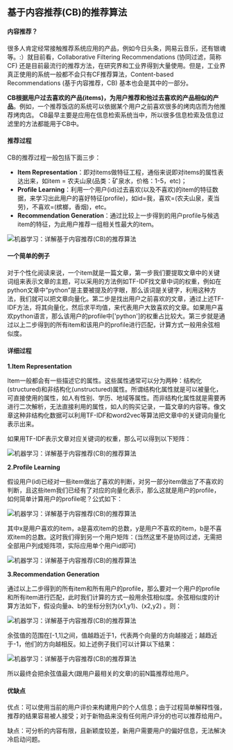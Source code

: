 ## 基于内容推荐(CB)的推荐算法

#### 内容推荐？

很多人肯定经常接触推荐系统应用的产品，例如今日头条，网易云音乐，还有银魂等。:）就目前看，Collaborative Filtering Recommendations (协同过滤，简称CF) 还是目前最流行的推荐方法，在研究界和工业界得到大量使用。但是，工业界真正使用的系统一般都不会只有CF推荐算法，Content-based Recommendations (基于内容推荐，CB) 基本也会是其中的一部分。

**CB根据用户过去喜欢的产品(items)，为用户推荐和他过去喜欢的产品相似的产品**。例如，一个推荐饭店的系统可以依据某个用户之前喜欢很多的烤肉店而为他推荐烤肉店。 CB最早主要是应用在信息检索系统当中，所以很多信息检索及信息过滤里的方法都能用于CB中。

#### 推荐过程

CB的推荐过程一般包括下面三步：

- **Item Representation**：即对items做特征工程，通俗来说即对items的属性表达出来，如item = 农夫山泉(品类：矿泉水，价格：1-5，etc)；
- **Profile Learning**：利用一个用户(id)过去喜欢(以及不喜欢)的item的特征数据，来学习出此用户的喜好特征(profile)，如id=我，喜欢=(农夫山泉，麦当劳)，不喜欢=(槟榔，香烟)，etc。
- **Recommendation Generation**：通过比较上一步得到的用户profile与候选item的特征，为此用户推荐一组相关性最大的item。

![机器学习：详解基于内容推荐(CB)的推荐算法](http://p3.pstatp.com/large/39b00002813e5eaf6097)

#### 一个简单的例子

对于个性化阅读来说，一个item就是一篇文章，第一步我们要提取文章中的关键词组来表示文章的主题，可以采用的方法例如TF-IDF找文章中词的权重，例如在python文章中“python”是主要被提及的字眼，那么该词是关键字，利用这种方法，我们就可以把文章向量化。第二步是找出用户之前喜欢的文章，通过上述TF-IDF方法，将其向量化，然后求平均值，来代表用户大致喜欢的文章。如果用户喜欢python语言，那么该用户的profile中['python']的权重占比较大。第三步就是通过以上二步得到的所有item和该用户的profile进行匹配，计算方式一般用余弦相似度。

#### 详细过程

**1.Item Representation**

Item一般都会有一些描述它的属性。这些属性通常可以分为两种：结构化(structured)和非结构化(unstructured)属性。所谓结构化属性就是可以被量化，可直接使用的属性，如人有性别、学历、地域等属性。而非结构化属性就是需要再进行二次解析，无法直接利用的属性，如人的购买记录，一篇文章的内容等。像文章这种非结构化数据可以利用TF-IDF和word2vec等算法把文章中的关键词向量化表示出来。

如果用TF-IDF表示文章对应关键词的权重，那么可以得到以下矩阵：

![机器学习：详解基于内容推荐(CB)的推荐算法](http://p3.pstatp.com/large/39b700007ae6eaec647a)

**2.Profile Learning**

假设用户(id)已经对一些item做出了喜欢的判断，对另一部分item做出了不喜欢的判断，且这些item我们已经有了对应的向量化表示，那么这就是用户的profile，如何简单计算用户的profile呢？公式如下：

![机器学习：详解基于内容推荐(CB)的推荐算法](http://p1.pstatp.com/large/39b300027e3e4e18e49b)

其中x是用户喜欢的item，a是喜欢item的总数，y是用户不喜欢的item，b是不喜欢item的总数。这时我们得到另一个用户矩阵：(当然这里不是协同过滤，无需把全部用户列成矩阵项，实际应用单个用户id即可)

![机器学习：详解基于内容推荐(CB)的推荐算法](http://p9.pstatp.com/large/39b60000977401b09749)

**3.Recommendation Generation**

通过以上二步得到的所有item和所有用户的profile，那么要对一个用户的profile和所有item进行匹配，此时我们计算的方式一般用余弦相似度。余弦相似度的计算方法如下，假设向量a、b的坐标分别为(x1,y1)、(x2,y2) 。则：

![机器学习：详解基于内容推荐(CB)的推荐算法](http://p1.pstatp.com/large/39ad00025a478f5bc854)

余弦值的范围在[-1,1]之间，值越趋近于1，代表两个向量的方向越接近；越趋近于-1，他们的方向越相反。如上述例子我们可以计算以下结果：

![机器学习：详解基于内容推荐(CB)的推荐算法](http://p9.pstatp.com/large/39b300027ec0d171cca8)

所以最终会把余弦值最大(跟用户最相关的文章)的前N篇推荐给用户。

#### 优缺点

优点：可以使用当前的用户评价来构建用户的个人信息；由于过程简单解释性强，推荐的结果容易被人接受；对于新物品来没有任何用户评分的也可以推荐给用户。

缺点：可分析的内容有限，且新颖度较差，新用户需要用户的偏好信息，无法解决冷启动问题。
